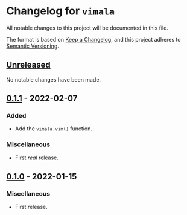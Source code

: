 # Changelog for `vimala`

All notable changes to this project will be documented in this file.

The format is based on [Keep a Changelog], and this project adheres to
[Semantic Versioning].

[Keep a Changelog]: https://keepachangelog.com/en/1.0.0/
[Semantic Versioning]: https://semver.org/


## [Unreleased](https://github.com/bbugyi200/vimala/compare/0.1.1...HEAD)

No notable changes have been made.


## [0.1.1](https://github.com/bbugyi200/vimala/compare/0.1.0...0.1.1) - 2022-02-07

### Added

* Add the `vimala.vim()` function.

### Miscellaneous

* First _real_ release.


## [0.1.0](https://github.com/bbugyi200/vimala/releases/tag/0.1.0) - 2022-01-15

### Miscellaneous

* First release.
